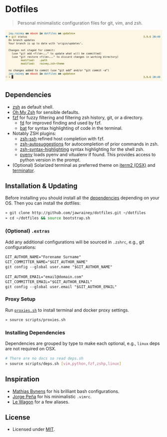 # Dotfiles

> Personal minimalistic configuration files for git, vim, and zsh.

![Screenshot of the shell prompt](docs/rainey-theme.png)

## Dependencies

- [zsh](https://github.com/ohmyzsh/ohmyzsh/wiki/Installing-ZSH#install-and-set-up-zsh-as-default) as default shell.
- [Oh My Zsh](https://github.com/ohmyzsh/ohmyzsh) for sensible defaults.
- [fzf](https://github.com/junegunn/fzf#installation) for fuzzy filtering and filtering zsh history, git, or a directory.
  - [fd](https://github.com/sharkdp/fd) for improved finding and used by fzf.
  - [bat](https://github.com/sharkdp/bat) for syntax highlighting of code in the terminal.
- Notably ZSH plugins:
  - [zsh-ssh](https://github.com/sunlei/zsh-ssh) refined host completion with fzf.
  - [zsh-autosuggestions](https://github.com/zsh-users/zsh-autosuggestions) for autocompletion of prior commands in zsh.
  - [zsh-syntax-highlighting](https://github.com/zsh-users/zsh-syntax-highlighting) syntax highlighting for the shell zsh.
  - [pyenv](https://github.com/ohmyzsh/ohmyzsh/tree/master/plugins/pyenv) loads pyenv and vitualenv if found. This provides access to python version in the prompt.
- (Optional) Solarized terminal as preferred theme on [iterm2 (OSX)](https://github.com/altercation/solarized/tree/master/iterm2-colors-solarized) and [terminator](https://github.com/ghuntley/terminator-solarized).

## Installation & Updating

Before installing you should install all the [dependencies](#installing-dependencies) depending on your OS. Then you can install the dotfiles:

```bash
» git clone http://github.com/jawrainey/dotfiles.git ~/dotfiles
» cd ~/dotfiles && source bootstrap.sh
```

### (Optional) `.extras`

Add any additional configurations will be sourced in `.zshrc`, e.g., git configurations:
```
GIT_AUTHOR_NAME="Forename Surname"
GIT_COMMITTER_NAME="$GIT_AUTHOR_NAME"
git config --global user.name "$GIT_AUTHOR_NAME"

GIT_AUTHOR_EMAIL="email@domain.com"
GIT_COMMITTER_EMAIL="$GIT_AUTHOR_EMAIL"
git config --global user.email "$GIT_AUTHOR_EMAIL"
```

### Proxy Setup

Run [`proxies.sh`](scripts/proxies.sh) to install terminal and docker proxy settings.

```bash
» source scripts/proxies.sh
```

### Installing Dependencies

Dependencies are grouped by type to make each optional, e.g., `linux` deps are not required on OSX.

```bash
# There are no docs so read deps.sh
» source scripts/deps.sh [vim,python,fzf,zshp,linux]
```

## Inspiration

- [Mathias Bynens](https://github.com/mathiasbynens/dotfiles) for his brilliant bash configurations.
- [Jorge Peña](https://github.com/blaenk/dots) for his minimalistic `.vimrc`.
- [Le Wagon](https://github.com/lewagon/dotfiles) for a few aliases.

## License

- Licensed under [MIT](./LICENSE.txt).
